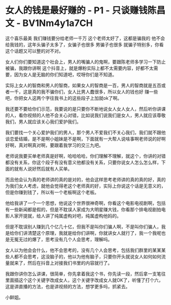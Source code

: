# 女人的钱是最好赚的 - P1 - 只谈赚钱陈昌文 - BV1Nm4y1a7CH

这个喜乐最美 我们赚钱要分给老师一千万 这个老师太好了，这都是骗我的 他不会给我钱的，这年头骗子太多了，女骗子也很多 男骗子也很多 就骗子特别多，你看这个话题又可以整的对不对。

女人们你们要知道这个社会上，男人的嘴骗人的鬼啊，要跟陈老师多学习一下防止被骗，我跟你讲啊 这个抖音上，就是爆粉实际上都不太需要内容，好都不太需要，因为女人是无脑的你们知道吧，哎呀你们是不知道。

实际上女人的智商和男人的智商，如果女人的智商是一百，男人的智商就是五百或者一千，这是真的我不骗你们，女人比男人蠢很多，所以女人的钱也好 赚一些吧，你把女人这两个字往我书上的这些段子上加就ok了啊。

我还要不要给你们示范，我要说的是只要你不断地说女人女人女人，然后听你讲课的人，看你视频的人他不会关心对错，比如说我们说我们是女人，男人就应该尊敬我们，男人就应该关心我们爱护我们。

我们要找一个关心爱护我们的男人，那个男人不爱我们不关心我们，我们就不跟他谈恋爱结婚，是不是啊小姐妹是不是啊，下面就有一大帮人说啥事啊老师说的好啊好啊，真对啊真对啊，要跟着我学习的交三九吧。

老师说我要买单老师真是好啊，哈哈哈哈，你们理解不理解，就这个，你讲的对错都没有关系，你这个段子有没有意义他都没有关系，只要你说女人怎么怎么样，下面的就有人说好然后就有人买单。

而且他会认为真的老师讲的真的是对的，他会这样思考老师讲的真的真的好，真的为我们女人考虑，就他会觉得老这个老师真的好，实际上你说这个话是无意义的，但是你赚到钱了，所以有一个老板啊这个老板。

他给我讲了一个一个思想，他说这个世界很神奇啊，你看这个电影电视剧啊，包括有一些新闻都是假的，但是不耽误人家成为大明星赚大钱，你看那个排电视剧拍电影人家开提就，给人讲了纯属虚构对吧，纯属虚构他妈的。

但是不耽误别人赚到几个亿几十亿，但我不是叫你们骗人啊，不是叫你们骗人，我是给你们讲清楚这个原理，我就是给你们讲啊，你就讲女人就行了，我一个我呢也是无冤无过的爆了，思考没有几个人会思考，理解吗。

女人以为他会会什么，他不会思考的，没有几个人会思考，包括我们群里的某某某些人都不会思考，这没脑子的，他以为他有脑子，只要你开头就说女人如何如何流量就来了，然后在抖音上对接我们书里的内容就行了。

我跟你讲你怎么讲课，很简单，你先拿着我这个书，你先读一段，然后拿一支笔往里面插这个这个关键字改成女人，这个关键字改成女人就OK了，听懂了打个六，这是讲直播的方法，也是讲视频的方法，想学更多吗，抓紧去。

小鲜姐。